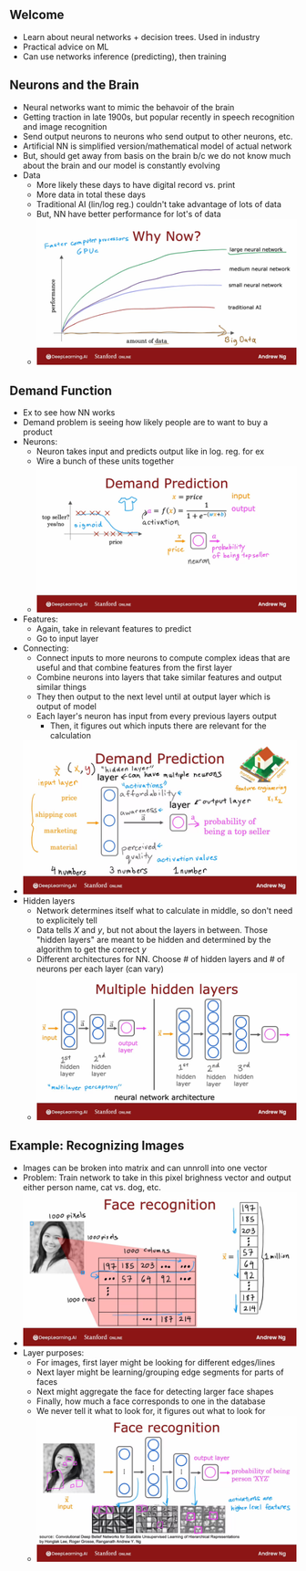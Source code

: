 ## Welcome
* Learn about neural networks + decision trees. Used in industry
* Practical advice on ML
* Can use networks inference (predicting), then training

## Neurons and the Brain
* Neural networks want to mimic the behavoir of the brain
* Getting traction in late 1900s, but popular recently in speech recognition and image recognition
* Send output neurons to neurons who send output to other neurons, etc.
* Artificial NN is simplified version/mathematical model of actual network
* But, should get away from basis on the brain b/c we do not know much about the brain and our model is constantly evolving
* Data
  * More likely these days to have digital record vs. print
  * More data in total these days
  * Traditional AI (lin/log reg.) couldn't take advantage of lots of data
  * But, NN have better performance for lot's of data
  * ![Img](../../../Images/Pasted%20Graphic%2024.png)

## Demand Function
* Ex to see how NN works
* Demand problem is seeing how likely people are to want to buy a product
* Neurons:
  * Neuron takes input and predicts output like in log. reg. for ex
  * Wire a bunch of these units together
  * ![Img](../../../Images/Pasted%20Graphic%2025.png)
* Features:
  * Again, take in relevant features to predict
  * Go to input layer
* Connecting:
  * Connect inputs to more neurons to compute complex ideas that are useful and that combine features from the first layer
  * Combine neurons into layers that take similar features and output similar things
  * They then output to the next level until at output layer which is output of model
  * Each layer's neuron has input from every previous layers output
    * Then, it figures out which inputs there are relevant for the calculation
* ![Img](../../../Images/Pasted%20Graphic%2026.png)
* Hidden layers
  * Network determines itself what to calculate in middle, so don't need to explicitely tell
  * Data tells $X$ and $y$, but not about the layers in between. Those "hidden layers" are meant to be hidden and determined by the algorithm to get the correct $y$
  * Different architectures for NN. Choose # of hidden layers and # of neurons per each layer (can vary)
  * ![Img](../../../Images/Pasted%20Graphic%2027.png)

## Example: Recognizing Images
* Images can be broken into matrix and can unnroll into one vector
* Problem: Train network to take in this pixel brighness vector and output either person name, cat vs. dog, etc.
* ![Img](../../../Images/Face%20recognition.png)
* Layer purposes:
  * For images, first layer might be looking for different edges/lines
  * Next layer might be learning/grouping edge segments for parts of faces
  * Next might aggregate the face for detecting larger face shapes
  * Finally, how much a face corresponds to one in the database
  * We never tell it what to look for, it figures out what to look for
  * ![Img](../../../Images/Pasted%20Graphic%2029.png)
